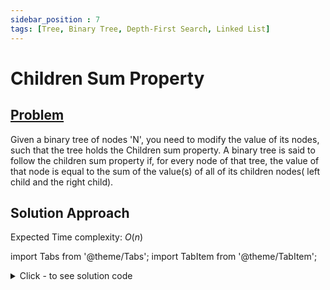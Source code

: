 ```yaml
---
sidebar_position : 7
tags: [Tree, Binary Tree, Depth-First Search, Linked List]
---
```


# Children Sum Property

## [Problem](https://www.codingninjas.com/codestudio/problems/childrensumproperty_790723?topList=striver-sde-sheet-problems&utm_source=striver&utm_medium=website)

Given a binary tree of nodes 'N', you need to modify the value of its nodes, such that the tree holds the Children sum property.
A binary tree is said to follow the children sum property if, for every node of that tree, the value of that node is equal to the sum of the value(s) of all of its children nodes( left child and the right child).

## Solution Approach

Expected Time complexity: $O(n)$

import Tabs from '@theme/Tabs';
import TabItem from '@theme/TabItem';

<details><summary>Click - to see solution code</summary>

<Tabs>
<TabItem value="cpp" label="C++">

```cpp
void changeTree(BinaryTreeNode<int>* root) {
    if (root == NULL) return;
    int child = 0;
    if (root->left) child += root->left->data;
    if (root->right) child += root->right->data;

    if (child >= root->data)
        root->data = child;

    else {
        if (root->left) root->left->data = root->data;

        if (root->right) root->right->data = root->data;
    }

    changeTree(root->left);
    changeTree(root->right);

    int update = 0;
    if (root->left) update += root->left->data;
    if (root->right) update += root->right->data;

    if (root->left or root->right) root->data = update;
}
```
</TabItem>
</Tabs>

</details>

